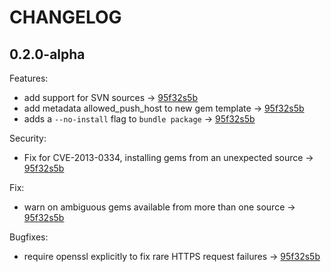 # CHANGELOG

## 0.2.0-alpha

Features:

  - add support for SVN sources -> [95f32s5b](http://www.google.com)
  - add metadata allowed_push_host to new gem template -> [95f32s5b](http://www.google.com)
  - adds a `--no-install` flag to `bundle package` -> [95f32s5b](http://www.google.com)

Security:

  - Fix for CVE-2013-0334, installing gems from an unexpected source -> [95f32s5b](http://www.google.com)

Fix:

  - warn on ambiguous gems available from more than one source -> [95f32s5b](http://www.google.com)

Bugfixes:

  - require openssl explicitly to fix rare HTTPS request failures -> [95f32s5b](http://www.google.com)
